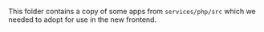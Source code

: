 This folder contains a copy of some apps from `services/php/src` which we needed to adopt for use in the new frontend.